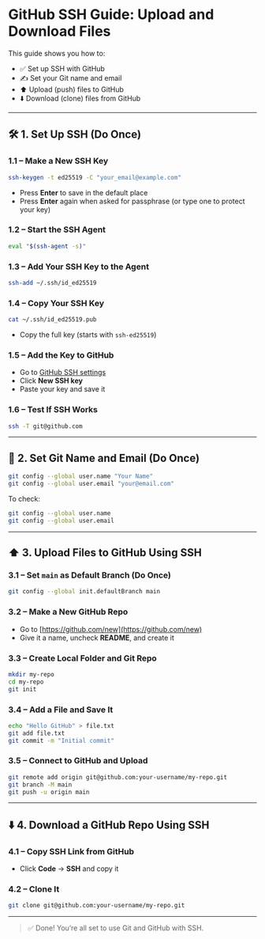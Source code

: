 # GitHub SSH Guide: Upload and Download Files

This guide shows you how to:

* ✅ Set up SSH with GitHub
* ✍️ Set your Git name and email
* ⬆️ Upload (push) files to GitHub
* ⬇️ Download (clone) files from GitHub

---

## 🛠️ 1. Set Up SSH (Do Once)

### 1.1 – Make a New SSH Key

```bash
ssh-keygen -t ed25519 -C "your_email@example.com"
```

* Press **Enter** to save in the default place
* Press **Enter** again when asked for passphrase (or type one to protect your key)

### 1.2 – Start the SSH Agent

```bash
eval "$(ssh-agent -s)"
```

### 1.3 – Add Your SSH Key to the Agent

```bash
ssh-add ~/.ssh/id_ed25519
```

### 1.4 – Copy Your SSH Key

```bash
cat ~/.ssh/id_ed25519.pub
```

* Copy the full key (starts with `ssh-ed25519`)

### 1.5 – Add the Key to GitHub

* Go to [GitHub SSH settings](https://github.com/settings/keys)
* Click **New SSH key**
* Paste your key and save it

### 1.6 – Test If SSH Works

```bash
ssh -T git@github.com
```

---

## 🧾 2. Set Git Name and Email (Do Once)

```bash
git config --global user.name "Your Name"
git config --global user.email "your@email.com"
```

To check:

```bash
git config --global user.name
git config --global user.email
```

---

## ⬆️ 3. Upload Files to GitHub Using SSH

### 3.1 – Set `main` as Default Branch (Do Once)

```bash
git config --global init.defaultBranch main
```

### 3.2 – Make a New GitHub Repo

* Go to [https://github.com/new](https://github.com/new)
* Give it a name, uncheck **README**, and create it

### 3.3 – Create Local Folder and Git Repo

```bash
mkdir my-repo
cd my-repo
git init
```

### 3.4 – Add a File and Save It

```bash
echo "Hello GitHub" > file.txt
git add file.txt
git commit -m "Initial commit"
```

### 3.5 – Connect to GitHub and Upload

```bash
git remote add origin git@github.com:your-username/my-repo.git
git branch -M main
git push -u origin main
```

---

## ⬇️ 4. Download a GitHub Repo Using SSH

### 4.1 – Copy SSH Link from GitHub

* Click **Code** → **SSH** and copy it

### 4.2 – Clone It

```bash
git clone git@github.com:your-username/my-repo.git
```

---

> ✅ Done! You’re all set to use Git and GitHub with SSH.
